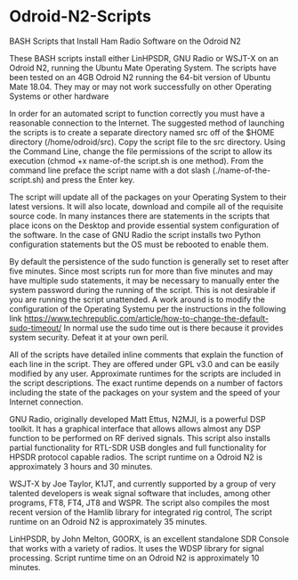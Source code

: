 # Odroid-N2-Scripts

BASH Scripts that Install Ham Radio Software on the Odroid N2

These BASH scripts install either LinHPSDR, GNU Radio or WSJT-X on an Odroid N2, running the Ubuntu Mate Operating System. The scripts have been tested on an 4GB Odroid N2 running the 64-bit version of Ubuntu Mate 18.04. They may or may not work successfully on other Operating Systems or other hardware

In order for an automated script to function correctly you must have a reasonable connection to the Internet. The suggested method of launching the scripts is to create a separate directory named src off of the $HOME directory (/home/odroid/src). Copy the script file to the src directory. Using the Command Line, change the file permissions of the script to allow its execution (chmod +x name-of-the script.sh is one method). From the command line preface the script name with a dot slash (./name-of-the-script.sh) and press the Enter key.

The script will update all of the packages on your Operating System to their latest versions. It will also locate, download and compile all of the requisite source code. In many instances there are statements in the scripts that place icons on the Desktop and provide essential system configuration of the software. In the case of GNU Radio the script installs two Python configuration statements but the OS must be rebooted to enable them.

By default the persistence of the sudo function is generally set to reset after five minutes. Since most scripts run for more than five minutes and may have multiple sudo statements, it may be necessary to manually enter the system password during the running of the script. This is not desirable if you are running the script unattended. A work around is to modify the configuration of the Operating Systemu per the instructions in the following link https://www.techrepublic.com/article/how-to-change-the-default-sudo-timeout/  In normal use the sudo time out is there because it provides system security.  Defeat it at your own peril.

All of the scripts have detailed inline comments that explain the function of each line in the script. They are offered under GPL v3.0 and can be easily modified by any user. Approximate runtimes for the scripts are included in the script descriptions. The exact runtime depends on a number of factors including the state of the packages on your system and the speed of your Internet connection.

GNU Radio, originally developed Matt Ettus, N2MJI, is a powerful DSP toolkit. It has a graphical interface that allows allows almost any DSP function to be performed on RF derived signals. This script also installs partial functionality for RTL-SDR USB dongles and full functionality for HPSDR protocol capable radios. The script runtime on a Odroid N2 is approximately 3 hours and 30 minutes.

WSJT-X by Joe Taylor, K1JT, and currently supported by a group of very talented developers is weak signal software that includes, among other programs, FT8, FT4, JT8 and WSPR. The script also compiles the most recent version of the Hamlib library for integrated rig control, The script runtime on an Odroid N2 is approximately 35 minutes.

LinHPSDR, by John Melton, G0ORX, is an excellent standalone SDR Console that works with a variety of radios. It uses the WDSP library for signal processing. Script runtime time on an Odroid N2 is approximately 10 minutes.

